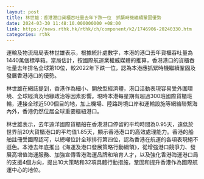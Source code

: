 ```yaml
---
layout: post
title: 林世雄：香港港口貨櫃吞吐量去年下跌一位　抓緊時機繼續鞏固優勢
date: 2024-03-30 11:48:10.000000000 +08:00
link: https://news.rthk.hk/rthk/ch/component/k2/1746906-20240330.htm
categories: rthk
---
```


運輸及物流局局表林世雄表示，根據統計處數字，本港的港口去年貨櫃吞吐量為1440萬個標準箱。當局估計，按國際航運業權威媒體的推算，香港港口的貨櫃吞吐量去年排名全球第10位，較2022年下跌一位，認為本港應抓緊時機繼續鞏固及發展香港港口的優勢。

林世雄在網誌提到，香港作為細小、開放型經濟體，港口活動表現容易受外圍環境、全球經濟及地緣政治等因素影響。現時本港每星期有超過300班國際貨櫃班輪，連接全球近500個目的地，加上機場、陸路跨境口岸和運輸設施等網絡聯繫海內外，香港仍然位居全球重要樞紐港口。

林世雄表示，去年遠洋國際貨櫃船在香港港口停留的平均時間為0.95天，遠低於世界前20大貨櫃港口的平均值1.85天，顯示香港港口的高效處理能力。香港的船舶註冊受國際認可，以總噸位計全球排行第四位，認為香港在航運的各項表現絕不遜色。本港去年底推出《海運及港口發展策略行動綱領》，從增強港口競爭力、發展高增值海運服務、加強宣傳香港海運品牌和培育人才，以及強化香港海運港口局的支援4個方向，提出10大策略和32項具體行動措施，鞏固和提升香港作為國際航運中心的地位。
